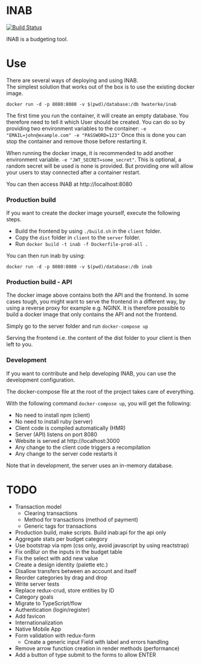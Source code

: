 # INAB

[![Build Status](https://img.shields.io/travis/hwaterke/inab/master.svg?style=flat-square)](https://travis-ci.org/hwaterke/inab)

INAB is a budgeting tool.

# Use
There are several ways of deploying and using INAB.  
The simplest solution that works out of the box is to use the existing docker image.

```
docker run -d -p 8080:8080 -v $(pwd)/database:/db hwaterke/inab
```

The first time you run the container, it will create an empty database.
You therefore need to tell it which User should be created.
You can do so by providing two environment variables to the container:
`-e "EMAIL=john@example.com" -e "PASSWORD=123"`
Once this is done you can stop the container and remove those before restarting it.

When running the docker image, it is recommended to add another environment variable.
`-e "JWT_SECRET=some_secret"`.
This is optional, a random secret will be used is none is provided.
But providing one will allow your users to stay connected after a container restart.

You can then access INAB at http://localhost:8080

### Production build
If you want to create the docker image yourself, execute the following steps.

- Build the frontend by using `./build.sh` in  the `client` folder.
- Copy the `dist` folder in `client` to the `server` folder.
- Run `docker build -t inab -f Dockerfile-prod-all .`

You can then run inab by using:
```
docker run -d -p 8080:8080 -v $(pwd)/database:/db inab
```

### Production build - API
The docker image above contains both the API and the frontend.
In some cases tough, you might want to serve the frontend in a different way, by using a reverse proxy for example e.g. NGINX. It is therefore possible to build a docker image that only contains the API and not the frontend.

Simply go to the server folder and run `docker-compose up`

Serving the frontend i.e. the content of the dist folder to your client is then left to you.

### Development

If you want to contribute and help developing INAB, you can use the development configuration.

The docker-compose file at the root of the project takes care of everything.

With the following command `docker-compose up`, you will get the following:
* No need to install npm (client)
* No need to install ruby (server)
* Client code is compiled automatically (HMR)
* Server (API) listens on port 8080
* Website is served at http://localhost:3000
* Any change to the client code triggers a recompilation
* Any change to the server code restarts it

Note that in development, the server uses an in-memory database.

# TODO
* Transaction model
  * Clearing transactions
  * Method for transactions (method of payment)
  * Generic tags for transactions
* Production build, make scripts. Build inab:api for the api only
* Aggregate stats per budget category
* Use bootstrap via npm (css only, avoid javascript by using reactstrap)
* Fix onBlur on the inputs in the budget table
* Fix the select with add new value
* Create a design identity (palette etc.)
* Disallow transfers between an account and itself
* Reorder categories by drag and drop
* Write server tests
* Replace redux-crud, store entities by ID
* Category goals
* Migrate to TypeScript/flow
* Authentication (login/register)
* Add favicon
* Internationalization
* Native Mobile App
* Form validation with redux-form
  * Create a generic input Field with label and errors handling
* Remove arrow function creation in render methods (performance)
* Add a button of type submit to the forms to allow ENTER
